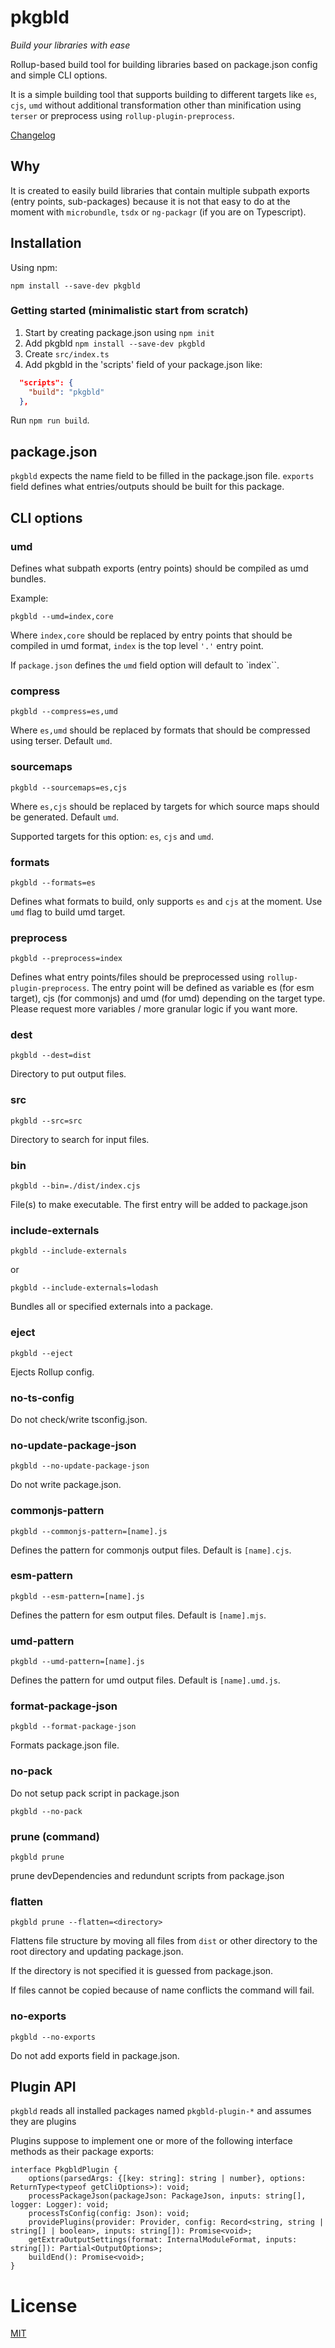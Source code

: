 # pkgbld

*Build your libraries with ease*

Rollup-based build tool for building libraries based on package.json config and simple CLI options.

It is a simple building tool that supports building to different targets like `es`, `cjs`, `umd` without additional transformation other than minification using `terser` or preprocess using `rollup-plugin-preprocess`.

[Changelog](./CHANGELOG.md)

## Why

It is created to easily build libraries that contain multiple subpath exports (entry points, sub-packages) because it is not that easy to do at the moment with `microbundle`, `tsdx` or `ng-packagr` (if you are on Typescript).

## Installation

Using npm:
```
npm install --save-dev pkgbld
```

### Getting started (minimalistic start from scratch)

1. Start by creating package.json using `npm init`
2. Add pkgbld `npm install --save-dev pkgbld`
3. Create `src/index.ts`
4. Add pkgbld in the 'scripts' field of your package.json like:

```json
  "scripts": {
    "build": "pkgbld"
  },
```

Run `npm run build`.

## package.json

`pkgbld` expects the name field to be filled in the package.json file. `exports` field defines what entries/outputs should be built for this package.

## CLI options

### umd

Defines what subpath exports (entry points) should be compiled as umd bundles.

Example:

```
pkgbld --umd=index,core
```

Where `index,core` should be replaced by entry points that should be compiled in umd format, `index` is the top level `'.'` entry point.

If `package.json` defines the `umd` field option will default to `index``.

### compress

```
pkgbld --compress=es,umd
```

Where `es,umd` should be replaced by formats that should be compressed using terser. Default `umd`.

### sourcemaps

```
pkgbld --sourcemaps=es,cjs
```

Where `es,cjs` should be replaced by targets for which source maps should be generated. Default `umd`.

Supported targets for this option: `es`, `cjs` and `umd`.

### formats

```
pkgbld --formats=es
```

Defines what formats to build, only supports `es` and `cjs` at the moment. Use `umd` flag to build umd target.

### preprocess

```
pkgbld --preprocess=index
```

Defines what entry points/files should be preprocessed using `rollup-plugin-preprocess`. The entry point will be defined as variable es (for esm target), cjs (for commonjs) and umd (for umd) depending on the target type. Please request more variables / more granular logic if you want more.

### dest

```
pkgbld --dest=dist
```

Directory to put output files.

### src

```
pkgbld --src=src
```

Directory to search for input files.

### bin

```
pkgbld --bin=./dist/index.cjs
```

File(s) to make executable. The first entry will be added to package.json

### include-externals

```
pkgbld --include-externals
```

or

```
pkgbld --include-externals=lodash
```

Bundles all or specified externals into a package.

### eject

```
pkgbld --eject
```

Ejects Rollup config.

### no-ts-config

Do not check/write tsconfig.json.

### no-update-package-json

```
pkgbld --no-update-package-json
```

Do not write package.json.

### commonjs-pattern

```
pkgbld --commonjs-pattern=[name].js
```

Defines the pattern for commonjs output files. Default is `[name].cjs`.

### esm-pattern

```
pkgbld --esm-pattern=[name].js
```

Defines the pattern for esm output files. Default is `[name].mjs`.

### umd-pattern

```
pkgbld --umd-pattern=[name].js
```

Defines the pattern for umd output files. Default is `[name].umd.js`.

### format-package-json

```
pkgbld --format-package-json
```

Formats package.json file.

### no-pack

Do not setup pack script in package.json

```
pkgbld --no-pack
```

### prune (command)

```
pkgbld prune
```

prune devDependencies and redundunt scripts from package.json

### flatten

```
pkgbld prune --flatten=<directory>
```

Flattens file structure by moving all files from `dist` or other directory to the root directory and updating package.json.

If the directory is not specified it is guessed from package.json.

If files cannot be copied because of name conflicts the command will fail.

### no-exports

```
pkgbld --no-exports
```

Do not add exports field in package.json.

## Plugin API

`pkgbld` reads all installed packages named `pkgbld-plugin-*` and assumes they are plugins

Plugins suppose to implement one or more of the following interface methods as their package exports:

```
interface PkgbldPlugin {
    options(parsedArgs: {[key: string]: string | number}, options: ReturnType<typeof getCliOptions>): void;
    processPackageJson(packageJson: PackageJson, inputs: string[], logger: Logger): void;
    processTsConfig(config: Json): void;
    providePlugins(provider: Provider, config: Record<string, string | string[] | boolean>, inputs: string[]): Promise<void>;
    getExtraOutputSettings(format: InternalModuleFormat, inputs: string[]): Partial<OutputOptions>;
    buildEnd(): Promise<void>;
}
```

# License

[MIT](https://github.com/kshutkin/package-build/blob/main/LICENSE)
